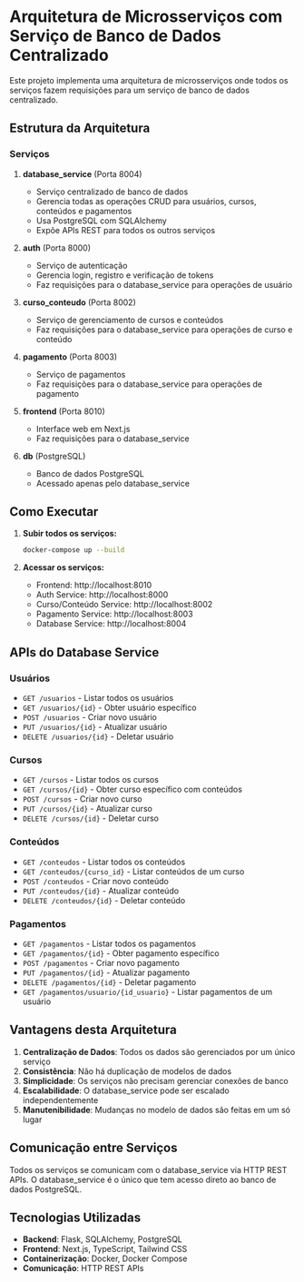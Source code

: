 # Arquitetura de Microsserviços com Serviço de Banco de Dados Centralizado

Este projeto implementa uma arquitetura de microsserviços onde todos os serviços fazem requisições para um serviço de banco de dados centralizado.

## Estrutura da Arquitetura

### Serviços

1. **database_service** (Porta 8004)
   - Serviço centralizado de banco de dados
   - Gerencia todas as operações CRUD para usuários, cursos, conteúdos e pagamentos
   - Usa PostgreSQL com SQLAlchemy
   - Expõe APIs REST para todos os outros serviços

2. **auth** (Porta 8000)
   - Serviço de autenticação
   - Gerencia login, registro e verificação de tokens
   - Faz requisições para o database_service para operações de usuário

3. **curso_conteudo** (Porta 8002)
   - Serviço de gerenciamento de cursos e conteúdos
   - Faz requisições para o database_service para operações de curso e conteúdo

4. **pagamento** (Porta 8003)
   - Serviço de pagamentos
   - Faz requisições para o database_service para operações de pagamento

5. **frontend** (Porta 8010)
   - Interface web em Next.js
   - Faz requisições para o database_service

6. **db** (PostgreSQL)
   - Banco de dados PostgreSQL
   - Acessado apenas pelo database_service

## Como Executar

1. **Subir todos os serviços:**
   ```bash
   docker-compose up --build
   ```

2. **Acessar os serviços:**
   - Frontend: http://localhost:8010
   - Auth Service: http://localhost:8000
   - Curso/Conteúdo Service: http://localhost:8002
   - Pagamento Service: http://localhost:8003
   - Database Service: http://localhost:8004

## APIs do Database Service

### Usuários
- `GET /usuarios` - Listar todos os usuários
- `GET /usuarios/{id}` - Obter usuário específico
- `POST /usuarios` - Criar novo usuário
- `PUT /usuarios/{id}` - Atualizar usuário
- `DELETE /usuarios/{id}` - Deletar usuário

### Cursos
- `GET /cursos` - Listar todos os cursos
- `GET /cursos/{id}` - Obter curso específico com conteúdos
- `POST /cursos` - Criar novo curso
- `PUT /cursos/{id}` - Atualizar curso
- `DELETE /cursos/{id}` - Deletar curso

### Conteúdos
- `GET /conteudos` - Listar todos os conteúdos
- `GET /conteudos/{curso_id}` - Listar conteúdos de um curso
- `POST /conteudos` - Criar novo conteúdo
- `PUT /conteudos/{id}` - Atualizar conteúdo
- `DELETE /conteudos/{id}` - Deletar conteúdo

### Pagamentos
- `GET /pagamentos` - Listar todos os pagamentos
- `GET /pagamentos/{id}` - Obter pagamento específico
- `POST /pagamentos` - Criar novo pagamento
- `PUT /pagamentos/{id}` - Atualizar pagamento
- `DELETE /pagamentos/{id}` - Deletar pagamento
- `GET /pagamentos/usuario/{id_usuario}` - Listar pagamentos de um usuário

## Vantagens desta Arquitetura

1. **Centralização de Dados**: Todos os dados são gerenciados por um único serviço
2. **Consistência**: Não há duplicação de modelos de dados
3. **Simplicidade**: Os serviços não precisam gerenciar conexões de banco
4. **Escalabilidade**: O database_service pode ser escalado independentemente
5. **Manutenibilidade**: Mudanças no modelo de dados são feitas em um só lugar

## Comunicação entre Serviços

Todos os serviços se comunicam com o database_service via HTTP REST APIs. O database_service é o único que tem acesso direto ao banco de dados PostgreSQL.

## Tecnologias Utilizadas

- **Backend**: Flask, SQLAlchemy, PostgreSQL
- **Frontend**: Next.js, TypeScript, Tailwind CSS
- **Containerização**: Docker, Docker Compose
- **Comunicação**: HTTP REST APIs 